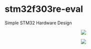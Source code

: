 # stm32f303re-eval
Simple STM32 Hardware Design
<p align="center">
<img src=https://user-images.githubusercontent.com/79530516/203963506-0e3a6fa3-4e5a-4b06-a27e-82d92ca73b0a.png>
</p>
<p align="center">
<img src=https://user-images.githubusercontent.com/79530516/203963523-9e9b9213-3d52-42d6-a4bf-2dff35130213.png>
</p>
